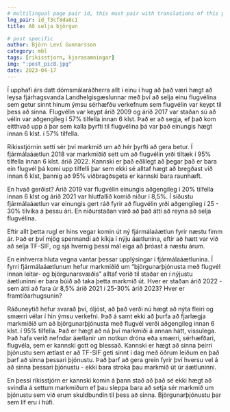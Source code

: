 ```yaml
---
# multilingual page pair id, this must pair with translations of this page. (This name must be unique)
lng_pair: id_f3cf8da8c1
title: Að selja björgun

# post specific
author: Björn Leví Gunnarsson
category: mbl
tags: [rikisstjorn, kjarasamningar]
img: ":post_pic8.jpg"
date: 2023-04-17
---
```


Í upphafi árs datt dómsmálaráðherra allt í einu í hug að það væri hægt að leysa fjárhagsvanda Landhelgisgæslunnar með því að selja einu flugvélina sem getur sinnt hinum ýmsu sérhæfðu verkefnum sem flugvélin var keypt til þess að sinna. Flugvélin var keypt árið 2009 og árið 2017 var staðan sú að vélin var aðgengileg í 57% tilfella innan 6 klst. Það er að segja, ef það kom eitthvað upp á þar sem kalla þyrfti til flugvélina þá var það einungis hægt innan 6 klst. í 57% tilfella.

Ríkisstjórnin setti sér því markmið um að hér þyrfti að gera betur. Í fjármálaáætlun 2018 var markmiðið sett um að flugvélin yrði tiltæk í 95% tilfella innan 6 klst. árið 2022. Kannski er það eðlilegt að þegar það er bara ein flugvél þá komi upp tilfelli þar sem ekki sé alltaf hægt að bregðast við innan 6 klst, þannig að 95% viðbragðsgeta er kannski bara raunhæft.

En hvað gerðist? Árið 2019 var flugvélin einungis aðgengileg í 20% tilfella innan 6 klst og árið 2021 var hlutfallið komið niður í 8,5%. Í síðustu fjármálaáætlun var einungis gert ráð fyrir að flugvélin yrði aðgengileg í 25 - 30% tilvika á þessu ári. En niðurstaðan varð að það átti að reyna að selja flugvélina.

Eftir allt þetta rugl er hins vegar komin út ný fjármálaáætlun fyrir næstu fimm ár. Það er því mjög spennandi að kíkja í nýju áætlunina, eftir að hætt var við að selja TF-SIF, og sjá hvernig þessi mál eiga að þróast á næstu árum.  

En einhverra hluta vegna vantar þessar upplýsingar í fjármálaáætlunina. Í fyrri fjármálaáætlunum hefur markmiðið um “björgunarþjónusta með flugvél innan leitar- og björgunarsvæðis” alltaf verið til staðar en í nýjustu áætluninni er bara búið að taka þetta markmið út. Hver er staðan árið 2022 - sem átti að fara úr 8,5% árið 2021 í 25-30% árið 2023? Hver er framtíðarhugsunin? 

Ráðuneytið hefur svarað því, óljóst, að það verði nú hægt að nýta fleiri og smærri vélar í hin ýmsu verkefni. Það á samt ekki að þurfa að fjarlægja markmiðið um að björgunarþjónusta með flugvél verði aðgengileg innan 6 klst. í 95% tilfella. Það er hægt að ná því markmiði á annan hátt, vissulega. Það hafa verið nefndar áætlanir um notkun dróna eða smærri, sérhæfðari, flugvéla, sem er kannski gott og blessað. Kannski er hægt að sinna þeirri þjónustu sem ætlast er að TF-SIF geti sinnt í dag með öðrum leiðum en það þarf að sinna þessari þjónustu. Það þarf að gera grein fyrir því hversu vel á að sinna þessari þjónustu - ekki bara stroka þau markmið út úr áætluninni. 

En þessi ríkisstjórn er kannski komin á þann stað að það sé ekki hægt að svindla á settum markmiðum ef þau sleppa bara að setja sér markmið um þjónustu sem við erum skuldbundin til þess að sinna. Björgunarþjónustu þar sem líf eru í húfi.
